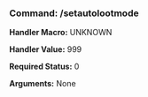### Command: /setautolootmode

**Handler Macro:** UNKNOWN

**Handler Value:** 999

**Required Status:** 0

**Arguments:**
None
